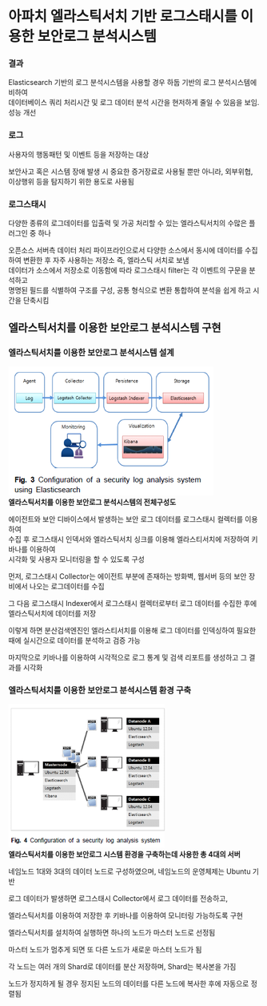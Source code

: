 # 아파치 엘라스틱서치 기반 로그스태시를 이용한 보안로그 분석시스템

### 결과    
Elasticsearch 기반의 로그 분석시스템을 사용할 경우 하둡 기반의 로그 분석시스템에 비하여     
데이터베이스 쿼리 처리시간 및 로그 데이터 분석 시간을 현저하게 줄일 수 있음을 보임. 성능 개선


### 로그
사용자의 행동패턴 및 이벤트 등을 저장하는 대상

보안사고 혹은 시스템 장애 발생 시 중요한 증거장료로 사용될 뿐만 아니라, 외부위협, 이상행위 등을 탐지하기 위한 용도로 사용됨


### 로그스태시
다양한 종류의 로그데이터를 입출력 및 가공 처리할 수 있는 엘라스틱서치의 수많은 플러그인 중 하나

오픈소스 서버측 데이터 처리 파이프라인으로서 다양한 소스에서 동시에 데이터를 수집하여 변환한 후 자주 사용하는 저장소 즉, 엘라스틱 서치로 보냄    
데이터가 소스에서 저장소로 이동함에 따라 로그스태시 filter는 각 이벤트의 구문을 분석하고     
명명된 필드를 식별하여 구조를 구성, 공통 형식으로 변환 통합하여 분석을 쉽게 하고 시간을 단축시킴

## 엘라스틱서치를 이용한 보안로그 분석시스템 구현

### 엘라스틱서치를 이용한 보안로그 분석시스템 설계 
![1](./img/fig3.PNG)
<br>
**엘라스틱서치를 이용한 보안로그 분석시스템의 전체구성도**    

에이전트와 보안 디바이스에서 발생하는 보안 로그 데이터를 로그스태시 컬렉터를 이용하여    
수집 후 로그스태시 인덱서와 엘라스틱서치 싱크를 이용해 엘라스티서치에 저장하여 키바나를 이용하여   
시각화 및 사용자 모니터링을 할 수 있도록 구성    

먼저, 로그스태시 Collector는 에이전트 부분에 존재하는 방화벽, 웹서버 등의 보안 장비에서 나오는 로그데이터를 수집    

그 다음 로그스태시 Indexer에서 로그스태시 컬렉터로부터 로그 데이터를 수집한 후에 엘라스틱서치에 데이터를 저장    

이렇게 하면 분산검색엔진인 엘라스티서치를 이용해 로그 데이터를 인덱싱하여 필요한 때에 실시간으로 데이터를 분석하고 검증 가능


마지막으로 키바나를 이용하여 시각적으로 로그 통계 및 검색 리포트를 생성하고 그 결과를 시각화   


### 엘라스틱서치를 이용한 보안로그 분석시스템 환경 구축
![1](./img/fig4.PNG)
<br>
**엘라스틱서치를 이용한 보안로그 시스템 환경을 구축하는데 사용한 총 4대의 서버**

네임노드 1대와 3대의 데이터 노드로 구성하였으며, 네임노드의 운영체제는 Ubuntu 기반

로그 데이터가 발생하면 로그스태시 Collector에서 로그 데이터를 전송하고, 

엘라스틱서치를 이용하여 저장한 후 키바나를 이용하여 모니터링 가능하도록 구현

엘라스틱서치를 설치하여 실행하면 하나의 노드가 마스터 노드로 선정됨

마스터 노드가 멈추게 되면 또 다른 노드가 새로운 마스터 노드가 됨

각 노드는 여러 개의 Shard로 데이터를 분산 저장하며, Shard는 복사본을 가짐

노드가 정지하게 될 경우 정지된 노드의 데이터를 다른 노드에 복사한 후에 자동으로 정렬됨

